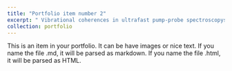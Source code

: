 ```yaml
---
title: "Portfolio item number 2"
excerpt: " Vibrational coherences in ultrafast pump-probe spectroscopys<br/><img src='/images/vibr_coh.jpeg'>"
collection: portfolio
---
```


This is an item in your portfolio. It can be have images or nice text. If you name the file .md, it will be parsed as markdown. If you name the file .html, it will be parsed as HTML. 
